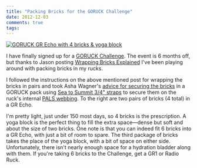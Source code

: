 ```yaml
---
title: "Packing Bricks for the GORUCK Challenge"
date: 2012-12-03
comments: true
tags: 
---
```

<a href="http://www.flickr.com/photos/dinomite/8248913885/in/photostream/"><img class="image-right" src="http://farm9.staticflickr.com/8486/8248913885_8828ee2a54.jpg" alt="GORUCK GR Echo with 4 bricks & yoga block"/></a>

I have finally signed up for a [GORUCK Challenge](https://www.goruckchallenge.com/).  The event is 6 months off, but thanks to Jason posting [Wrapping Bricks Explained](http://www.gorucknews.com/challenge/wrapping-bricks-explained/) I've been playing around with packing bricks in my rucks.

I followed the instructions on the above mentioned post for wrapping the bricks in pairs and took Asha Wagner's [advice for securing the bricks](http://nuffsaid6.blogspot.com/2011/11/goruck-tough-sf-class-086.html) in a GORUCK pack using [Sea to Summit 3/4" straps](https://www.amazon.com/dp/B007A2XFYE/ref=as_li_ss_til?tag=dinomitenet-20&camp=0&creative=0&linkCode=as4&creativeASIN=B007A2XFYE&adid=14454BYTXX0X67M3EC7K&) to secure them on the ruck's internal [PALS webbing](http://en.wikipedia.org/wiki/Pouch_Attachment_Ladder_System).  To the right are two pairs of bricks (4 total) in a GR Echo.

I'm pretty light, just under 150 most days, so 4 bricks is the prescription.  A yoga block is the perfect thing to fill the extra space—dense but soft and about the size of two bricks.  One note is that you can indeed fit 6 bricks into a GR Echo, with just a bit of room to spare.  The third package of bricks takes the place of the yoga block, with a bit of space on either side.  Unfortunately, there isn't nearly enough space for a hydration bladder along with them.  If you're taking 6 bricks to the Challenge, get a GR1 or Radio Ruck.

